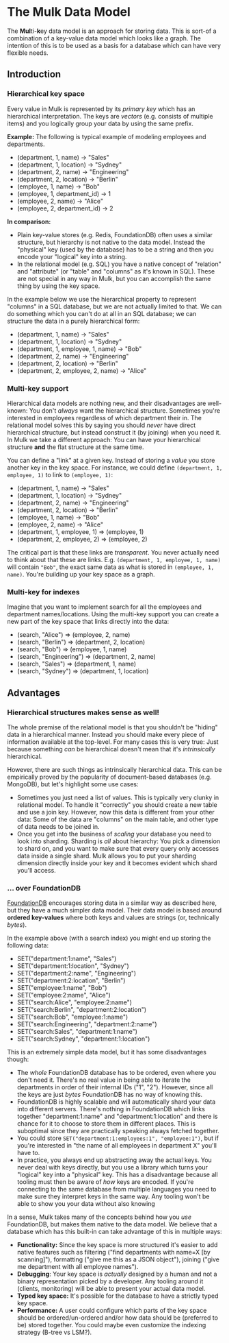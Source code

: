 # The Mulk Data Model

The **Mul**ti-**k**ey data model is an approach for storing data.
This is sort-of a combination of a key-value data model which looks like a graph.
The intention of this is to be used as a basis for a database which can have very flexible needs.

## Introduction

### Hierarchical key space

Every value in Mulk is represented by its *primary key* which has an hierarchical interpretation.
The keys are _vectors_ (e.g. consists of multiple items) and you logically group your data by using the same prefix.

**Example:** The following is typical example of modeling employees and departments.

* (department, 1, name) -> "Sales"
* (department, 1, location) -> "Sydney"
* (department, 2, name) -> "Engineering"
* (department, 2, location) -> "Berlin"
* (employee, 1, name) -> "Bob"
* (employee, 1, department_id) -> 1
* (employee, 2, name) -> "Alice"
* (employee, 2, department_id) -> 2

**In comparison:**

* Plain key-value stores (e.g. Redis, FoundationDB) often uses a similar structure, but hierarchy is  not native to the data model.
  Instead the "physical" key (used by the database) has to be a string and then you encode your "logical" key into a string.
* In the relational model (e.g. SQL) you have a native concept of "relation" and "attribute" (or "table" and "columns" as it's known in SQL).
  These are not special in any way in Mulk, but you can accomplish the same thing by using the key space.

In the example below we use the hierarchical property to represent "columns" in a SQL database, but we are not actually limited to that.
We can do something which you can't do at all in an SQL database;
we can structure the data in a purely hierarchical form:

* (department, 1, name) -> "Sales"
* (department, 1, location) -> "Sydney"
* (department, 1, employee, 1, name) -> "Bob"
* (department, 2, name) -> "Engineering"
* (department, 2, location) -> "Berlin"
* (department, 2, employee, 2, name) -> "Alice"

### Multi-key support

Hierarchical data models are nothing new, and their disadvantages are well-known:
You don't _always_ want the hierarchical structure.
Sometimes you're interested in employees regardless of which department their in.
The relational model solves this by saying you should _never_ have direct hierarchical structure, but instead construct it (by joining) when you need it.
In Mulk we take a different approach:
You can have your hierarchical structure **and** the flat structure at the same time. 

You can define a "link" at a given key.
Instead of storing a _value_ you store another key in the key space.
For instance, we could define `(department, 1, employee, 1)` to link to `(employee, 1)`:

* (department, 1, name) -> "Sales"
* (department, 1, location) -> "Sydney"
* (department, 2, name) -> "Engineering"
* (department, 2, location) -> "Berlin"
* (employee, 1, name) -> "Bob"
* (employee, 2, name) -> "Alice"
* (department, 1, employee, 1) => (employee, 1)
* (department, 2, employee, 2) => (employee, 2)

The critical part is that these links are _transparent_.
You never actually need to think about that these are links.
E.g. `(department, 1, employee, 1, name)` will contain `"Bob"`,
the exact same data as what is stored in `(employee, 1, name)`.
You're building up your key space as a graph.

### Multi-key for indexes

Imagine that you want to implement search for all the employees and department names/locations.
Using the multi-key support you can create a new part of the key space that links directly into the data:

* (search, "Alice") => (employee, 2, name)
* (search, "Berlin") => (department, 2, location)
* (search, "Bob") => (employee, 1, name)
* (search, "Engineering") => (department, 2, name)
* (search, "Sales") => (department, 1, name)
* (search, "Sydney") => (department, 1, location)

## Advantages

### Hierarchical structures makes sense as well!

The whole premise of the relational model is that you shouldn't be "hiding" data in a hierarchical manner.
Instead you should make every piece of information available at the top-level.
For many cases this is very true:
Just because something _can_ be hierarchical doesn't mean that it's _intrinsically_ hierarchical.

However, there are such things as intrinsically hierarchical data.
This can be empirically proved by the popularity of document-based databases (e.g. MongoDB),
but let's highlight some use cases:

* Sometimes you just need a list of values.
  This is typically very clunky in relational model.
  To handle it "correctly" you should create a new table and use a join key.
  However, now this data is different from your other data:
  Some of the data are "columns" on the main table, and other type of data needs to be joined in.
* Once you get into the business of _scaling_ your database you need to look into sharding.
  Sharding is _all_ about hierarchy: You pick a dimension to shard on, and you want to make sure that every query only accesses data inside a single shard.
  Mulk allows you to put your sharding dimension directly inside your key and it becomes evident which shard you'll access.

### … over FoundationDB

[FoundationDB](https://www.foundationdb.org/) encourages storing data in a similar way as described here, but they have a much simpler data model.
Their data model is based around **ordered key-values** where both keys and values are strings (or, technically _bytes_).

In the example above (with a search index) you might end up storing the following data:

* SET("department:1:name", "Sales")
* SET("department:1:location", "Sydney")
* SET("department:2:name", "Engineering")
* SET("department:2:location", "Berlin")
* SET("employee:1:name", "Bob")
* SET("employee:2:name", "Alice")
* SET("search:Alice", "employee:2:name")
* SET("search:Berlin", "department:2:location")
* SET("search:Bob", "employee:1:name")
* SET("search:Engineering", "department:2:name")
* SET("search:Sales", "department:1:name")
* SET("search:Sydney", "department:1:location")

This is an extremely simple data model, but it has some disadvantages though:

* The _whole_ FoundationDB database has to be ordered, even where you don't need it.
  There's no real value in being able to iterate the departments in order of their internal IDs ("1", "2").
  However, since all the keys are just _bytes_ FoundationDB has no way of knowing this.
* FoundationDB is highly scalable and will automatically shard your data into different servers.
  There's nothing in FoundationDB which links together "department:1:name" and "department:1:location" and there is chance for it to choose to store them in different places.
  This is suboptimal since they are practically speaking always fetched together.
* You could store `SET("department:1:employees:1", "employee:1")`, but if you're interested in "the name of all employees in department X" you'll have to.
* In practice, you always end up abstracting away the actual keys.
  You never deal with keys directly, but you use a library which turns your "logical" key into a "physical" key.
  This has a disadvantage because all tooling must then be aware of _how_ keys are encoded.
  If you're connecting to the same database from multiple languages you need to make sure they interpret keys in the same way.
  Any tooling won't be able to show you your data without also knowing 

In a sense, Mulk takes many of the concepts behind how you _use_ FoundationDB, but makes them native to the data model.
We believe that a database which has this built-in can take advantage of this in multiple ways:

* **Functionality:** Since the key space is more structured it's easier to add native features such as filtering ("find departments with name=X [by scanning]"), formatting ("give me this as a JSON object"), joining ("give me department with all employee names").
* **Debugging**: Your key space is _actually_ designed by a human and not a binary representation picked by a developer.
  Any tooling around it (clients, monitoring) will be able to present your actual data model.
* **Typed key space:** It's possible for the database to have a strictly typed key space.
* **Performance:** A user could configure which parts of the key space should be ordered/un-ordered and/or how data should be (preferred to be) stored together.
  You could maybe even customize the indexing strategy (B-tree vs LSM?).
